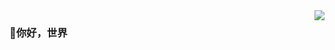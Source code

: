 <img align="right" src="https://github-readme-stats.vercel.app/api?username=AaronChuzb&show_icons=true&icon_color=4297C9&text_color=718096&bg_color=ffffff&hide_title=true" />

### 👋你好，世界
